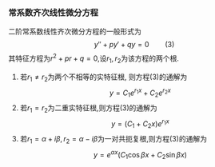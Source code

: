 ### 常系数齐次线性微分方程
二阶常系数线性齐次微分方程的一般形式为
$$ y''+py'+qy=0 \qquad (3)$$
其特征方程为$r^2+pr+q=0$,设$r_1, r_2$为该方程的两个根.
1. 若$r_1\not= r_2$为两个不相等的实特征根, 则方程(3)的通解为 
$$y=C_1 e^{r_1 x}+C_2e^{r_2 x}$$
2. 若$r_1=r_2$为二重实特征根,则方程(3)的通解为
$$y=(C_1+C_2 x)e^{r_1 x}$$
3. 若$r_1=\alpha+i\beta, r_2=\alpha-i\beta$为一对共扼复根,则方程(3)的通解为
$$y=e^{\alpha x}(C_1\cos\beta x+C_2\sin \beta x)$$
